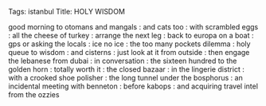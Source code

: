 Tags: istanbul
Title: HOLY WISDOM
  
good morning to otomans and mangals : and cats too : with scrambled eggs : all the cheese of turkey : arrange the next leg : back to europa on a boat : gps or asking the locals : ice no ice : the too many pockets dilemma : holy queue to wisdom : and cisterns : just look at it from outside : then engage the lebanese from  dubai : in conversation : the sixteen hundred to the golden horn : totally worth it : the closed bazaar : in the lingerie district : with a crooked shoe polisher : the long tunnel under the bosphorus : an incidental meeting with benneton : before kabops : and acquiring travel intel from the ozzies